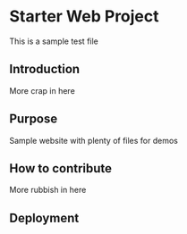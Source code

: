 # Starter Web Project

This is a sample test file 
## Introduction
More crap in here

## Purpose

Sample website with plenty of files for demos

## How to contribute
More rubbish in here
## Deployment
